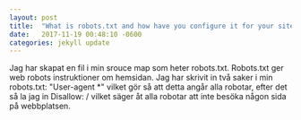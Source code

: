```yaml
---
layout: post
title:  "What is robots.txt and how have you configure it for your site?"
date:   2017-11-19 00:48:10 -0600
categories: jekyll update
---
```


Jag har skapat en fil i min srouce map som heter robots.txt. Robots.txt ger web robots instruktioner om hemsidan. Jag har skrivit in två saker i min robots.txt: "User-agent *" vilket gör så att detta angår alla robotar, efter det så la jag in Disallow: / vilket säger åt alla robotar att inte besöka någon sida på webbplatsen.
